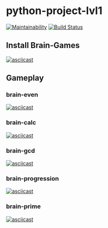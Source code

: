 # python-project-lvl1

[![Maintainability](https://api.codeclimate.com/v1/badges/a99a88d28ad37a79dbf6/maintainability)](https://codeclimate.com/github/codeclimate/codeclimate/maintainability)
[![Build Status](https://travis-ci.com/travis-ci/travis-web.svg?branch=master)](https://travis-ci.com/travis-ci/travis-web)

## Install Brain-Games
[![asciicast](https://asciinema.org/a/L9dQpb2DV28SYTuYGjiZEMV8U.svg)](https://asciinema.org/a/L9dQpb2DV28SYTuYGjiZEMV8U)

## Gameplay
### brain-even
[![asciicast](https://asciinema.org/a/em9A4FfWSz7E85XX3EuDZKS7B.svg)](https://asciinema.org/a/em9A4FfWSz7E85XX3EuDZKS7B)

### brain-calc
[![asciicast](https://asciinema.org/a/mDgzV6hNvAmdQ8G3X98YbZVDm.svg)](https://asciinema.org/a/mDgzV6hNvAmdQ8G3X98YbZVDm)

### brain-gcd
[![asciicast](https://asciinema.org/a/9KMzVPMjoFBu7D7DgEIVDQp1W.svg)](https://asciinema.org/a/9KMzVPMjoFBu7D7DgEIVDQp1W)

### brain-progression
[![asciicast](https://asciinema.org/a/MlSxXtewDdONEQh3wwsg7plVi.svg)](https://asciinema.org/a/MlSxXtewDdONEQh3wwsg7plVi)

### brain-prime
[![asciicast](https://asciinema.org/a/DvhGkRCMEWX6UAVL0uoXaWIuI.svg)](https://asciinema.org/a/DvhGkRCMEWX6UAVL0uoXaWIuI)
